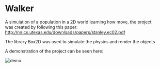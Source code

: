 # Walker

A simulation of a population in a 2D world learning how move, the project was created by following this paper: http://nn.cs.utexas.edu/downloads/papers/stanley.ec02.pdf

The library Box2D was used to simulate the physics and render the objects

A demonstration of the project can be seen here:

![demo](https://imgur.com/FY4BGEa.gif)
